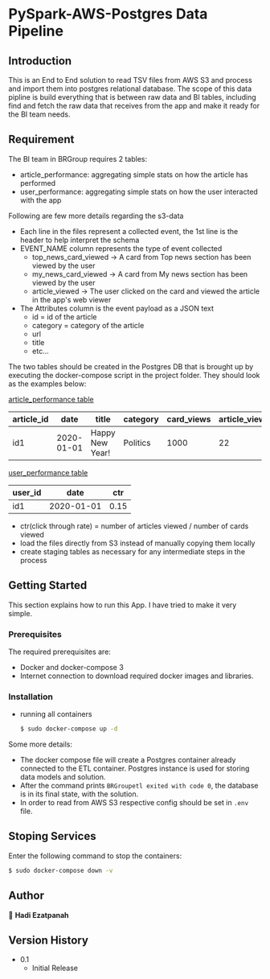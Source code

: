 #  PySpark-AWS-Postgres Data Pipeline

## Introduction

This is an End to End solution to read TSV files from AWS S3 and process and import them into postgres relational database.
The scope of this data pipline is build everything that is between raw data and BI tables, including find and fetch the raw data that receives from the app and make it ready for the BI team needs.


## Requirement
The BI team in BRGroup requires 2 tables:
* article_performance: aggregating simple stats on how the article has performed
* user_performance: aggregating simple stats on how the user interacted with the app


Following are few more details regarding the s3-data
  * Each line in the files represent a collected event, the 1st line is the header to help interpret the schema
  * EVENT_NAME column represents the type of event collected 
    * top_news_card_viewed -> A card from Top news section has been viewed by the user
    * my_news_card_viewed -> A card from My news section has been viewed by the user
    * article_viewed -> The user clicked on the card and viewed the article in the app's web viewer
  * The Attributes column is the event payload as a JSON text
    * id = id of the article
    * category = category of the article
    * url
    * title 
    * etc...

The two tables should be created in the Postgres DB that is brought up by executing the docker-compose script in the project folder. They should look as the examples below:

<u>article_performance table</u>

| article_id  | date         | title           | category   | card_views | article_views |
|-------------|--------------|-----------------|------------|------------|---------------|
| id1         |  2020-01-01  | Happy New Year! |  Politics  |  1000      |    22         |

<u>user_performance table</u>

| user_id     | date         | ctr   |
|-------------|--------------|-------|
| id1         |  2020-01-01  |0.15   |

* ctr(click through rate) = number of articles viewed / number of cards viewed
* load the files directly from S3 instead of manually copying them locally 
* create staging tables as necessary for any intermediate steps in the process


## Getting Started

This section explains how to run this App. I have tried to make it very simple. 

### Prerequisites
The required prerequisites are:

* Docker and docker-compose 3
* Internet connection to download required docker images and libraries.

### Installation

* running all containers
   ```sh
   $ sudo docker-compose up -d
   ```

Some more details:
* The docker compose file will create a Postgres container already connected to the ETL container. Postgres instance is used for storing data models and solution.
* After the command prints `BRGroupetl exited with code 0`, the database is in its final state, with the solution.
* In order to read from AWS S3 respective config should be set in `.env` file.

## Stoping Services
Enter the following command to stop the containers:

```bash
$ sudo docker-compose down -v
```

## Author

👤 **Hadi Ezatpanah**

## Version History
* 0.1
    * Initial Release